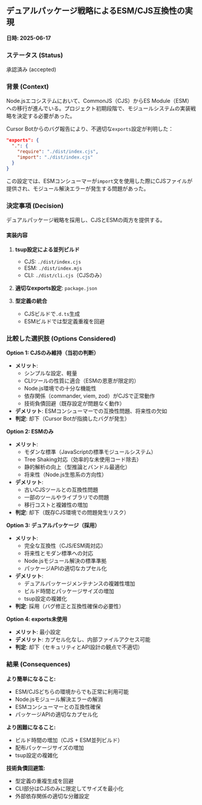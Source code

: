 ## デュアルパッケージ戦略によるESM/CJS互換性の実現

<b>日時: 2025-06-17</b>

### ステータス (Status)
承認済み (accepted)

### 背景 (Context)
Node.jsエコシステムにおいて、CommonJS（CJS）からES Module（ESM）への移行が進んでいる。プロジェクト初期段階で、モジュールシステムの実装戦略を決定する必要があった。

Cursor Botからのバグ報告により、不適切な`exports`設定が判明した：
```json
"exports": {
  ".": {
    "require": "./dist/index.cjs",
    "import": "./dist/index.cjs"
  }
}
```

この設定では、ESMコンシューマーが`import`文を使用した際にCJSファイルが提供され、モジュール解決エラーが発生する問題があった。

### 決定事項 (Decision)
デュアルパッケージ戦略を採用し、CJSとESMの両方を提供する。

#### 実装内容
1. **tsup設定による並列ビルド**
   - CJS: `./dist/index.cjs`
   - ESM: `./dist/index.mjs`
   - CLI: `./dist/cli.cjs`（CJSのみ）

2. **適切なexports設定**: `package.json`

3. **型定義の統合**
   - CJSビルドで`.d.ts`生成
   - ESMビルドでは型定義重複を回避

### 比較した選択肢 (Options Considered)

**Option 1: CJSのみ維持（当初の判断）**
- **メリット**:
  - シンプルな設定、軽量
  - CLIツールの性質に適合（ESMの恩恵が限定的）
  - Node.js環境での十分な機能性
  - 依存関係（commander, viem, zod）がCJSで正常動作
  - 技術負債回避（既存設定が問題なく動作）
- **デメリット**: ESMコンシューマーでの互換性問題、将来性の欠如
- **判定**: 却下（Cursor Botが指摘したバグが発生）

**Option 2: ESMのみ**
- **メリット**:
  - モダンな標準（JavaScriptの標準モジュールシステム）
  - Tree Shaking対応（効率的な未使用コード除去）
  - 静的解析の向上（型推論とバンドル最適化）
  - 将来性（Node.js生態系の方向性）
- **デメリット**:
  - 古いCJSツールとの互換性問題
  - 一部のツールやライブラリでの問題
  - 移行コストと複雑性の増加
- **判定**: 却下（既存CJS環境での問題発生リスク）

**Option 3: デュアルパッケージ（採用）**
- **メリット**:
  - 完全な互換性（CJS/ESM両対応）
  - 将来性とモダン標準への対応
  - Node.jsモジュール解決の標準準拠
  - パッケージAPIの適切なカプセル化
- **デメリット**:
  - デュアルパッケージメンテナンスの複雑性増加
  - ビルド時間とパッケージサイズの増加
  - tsup設定の複雑化
- **判定**: 採用（バグ修正と互換性確保の必要性）

**Option 4: exports未使用**
- **メリット**: 最小設定
- **デメリット**: カプセル化なし、内部ファイルアクセス可能
- **判定**: 却下（セキュリティとAPI設計の観点で不適切）

### 結果 (Consequences)

**より簡単になること:**
- ESM/CJSどちらの環境からでも正常に利用可能
- Node.jsモジュール解決エラーの解消
- ESMコンシューマーとの互換性確保
- パッケージAPIの適切なカプセル化

**より困難になること:**
- ビルド時間の増加（CJS + ESM並列ビルド）
- 配布パッケージサイズの増加
- tsup設定の複雑化

**技術負債回避策:**
- 型定義の重複生成を回避
- CLI部分はCJSのみに限定してサイズを最小化
- 外部依存関係の適切な分離設定